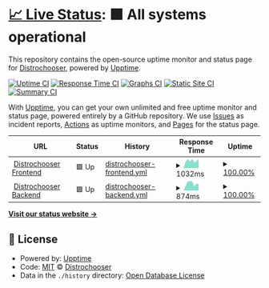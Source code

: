 # [📈 Live Status](https://distrochooser.github.io/status): <!--live status--> **🟩 All systems operational**

This repository contains the open-source uptime monitor and status page for [Distrochooser](https://distrochooser.de), powered by [Upptime](https://github.com/upptime/upptime).

[![Uptime CI](https://github.com/distrochooser/status/workflows/Uptime%20CI/badge.svg)](https://github.com/distrochooser/status/actions?query=workflow%3A%22Uptime+CI%22)
[![Response Time CI](https://github.com/distrochooser/status/workflows/Response%20Time%20CI/badge.svg)](https://github.com/distrochooser/status/actions?query=workflow%3A%22Response+Time+CI%22)
[![Graphs CI](https://github.com/distrochooser/status/workflows/Graphs%20CI/badge.svg)](https://github.com/distrochooser/status/actions?query=workflow%3A%22Graphs+CI%22)
[![Static Site CI](https://github.com/distrochooser/status/workflows/Static%20Site%20CI/badge.svg)](https://github.com/distrochooser/status/actions?query=workflow%3A%22Static+Site+CI%22)
[![Summary CI](https://github.com/distrochooser/status/workflows/Summary%20CI/badge.svg)](https://github.com/distrochooser/status/actions?query=workflow%3A%22Summary+CI%22)

With [Upptime](https://upptime.js.org), you can get your own unlimited and free uptime monitor and status page, powered entirely by a GitHub repository. We use [Issues](https://github.com/distrochooser/status/issues) as incident reports, [Actions](https://github.com/distrochooser/status/actions) as uptime monitors, and [Pages](https://distrochooser.github.io/status) for the status page.

<!--start: status pages-->
<!-- This summary is generated by Upptime (https://github.com/upptime/upptime) -->
<!-- Do not edit this manually, your changes will be overwritten -->
<!-- prettier-ignore -->
| URL | Status | History | Response Time | Uptime |
| --- | ------ | ------- | ------------- | ------ |
| <img alt="" src="https://distrochooser.de/icon.svg" height="13"> [Distrochooser Frontend](https://distrochooser.de) | 🟩 Up | [distrochooser-frontend.yml](https://github.com/distrochooser/status/commits/HEAD/history/distrochooser-frontend.yml) | <details><summary><img alt="Response time graph" src="./graphs/distrochooser-frontend/response-time-week.png" height="20"> 1032ms</summary><br><a href="https://distrochooser.github.io/status/history/distrochooser-frontend"><img alt="Response time 949" src="https://img.shields.io/endpoint?url=https%3A%2F%2Fraw.githubusercontent.com%2Fdistrochooser%2Fstatus%2FHEAD%2Fapi%2Fdistrochooser-frontend%2Fresponse-time.json"></a><br><a href="https://distrochooser.github.io/status/history/distrochooser-frontend"><img alt="24-hour response time 881" src="https://img.shields.io/endpoint?url=https%3A%2F%2Fraw.githubusercontent.com%2Fdistrochooser%2Fstatus%2FHEAD%2Fapi%2Fdistrochooser-frontend%2Fresponse-time-day.json"></a><br><a href="https://distrochooser.github.io/status/history/distrochooser-frontend"><img alt="7-day response time 1032" src="https://img.shields.io/endpoint?url=https%3A%2F%2Fraw.githubusercontent.com%2Fdistrochooser%2Fstatus%2FHEAD%2Fapi%2Fdistrochooser-frontend%2Fresponse-time-week.json"></a><br><a href="https://distrochooser.github.io/status/history/distrochooser-frontend"><img alt="30-day response time 991" src="https://img.shields.io/endpoint?url=https%3A%2F%2Fraw.githubusercontent.com%2Fdistrochooser%2Fstatus%2FHEAD%2Fapi%2Fdistrochooser-frontend%2Fresponse-time-month.json"></a><br><a href="https://distrochooser.github.io/status/history/distrochooser-frontend"><img alt="1-year response time 937" src="https://img.shields.io/endpoint?url=https%3A%2F%2Fraw.githubusercontent.com%2Fdistrochooser%2Fstatus%2FHEAD%2Fapi%2Fdistrochooser-frontend%2Fresponse-time-year.json"></a></details> | <details><summary><a href="https://distrochooser.github.io/status/history/distrochooser-frontend">100.00%</a></summary><a href="https://distrochooser.github.io/status/history/distrochooser-frontend"><img alt="All-time uptime 99.92%" src="https://img.shields.io/endpoint?url=https%3A%2F%2Fraw.githubusercontent.com%2Fdistrochooser%2Fstatus%2FHEAD%2Fapi%2Fdistrochooser-frontend%2Fuptime.json"></a><br><a href="https://distrochooser.github.io/status/history/distrochooser-frontend"><img alt="24-hour uptime 100.00%" src="https://img.shields.io/endpoint?url=https%3A%2F%2Fraw.githubusercontent.com%2Fdistrochooser%2Fstatus%2FHEAD%2Fapi%2Fdistrochooser-frontend%2Fuptime-day.json"></a><br><a href="https://distrochooser.github.io/status/history/distrochooser-frontend"><img alt="7-day uptime 100.00%" src="https://img.shields.io/endpoint?url=https%3A%2F%2Fraw.githubusercontent.com%2Fdistrochooser%2Fstatus%2FHEAD%2Fapi%2Fdistrochooser-frontend%2Fuptime-week.json"></a><br><a href="https://distrochooser.github.io/status/history/distrochooser-frontend"><img alt="30-day uptime 100.00%" src="https://img.shields.io/endpoint?url=https%3A%2F%2Fraw.githubusercontent.com%2Fdistrochooser%2Fstatus%2FHEAD%2Fapi%2Fdistrochooser-frontend%2Fuptime-month.json"></a><br><a href="https://distrochooser.github.io/status/history/distrochooser-frontend"><img alt="1-year uptime 99.94%" src="https://img.shields.io/endpoint?url=https%3A%2F%2Fraw.githubusercontent.com%2Fdistrochooser%2Fstatus%2FHEAD%2Fapi%2Fdistrochooser-frontend%2Fuptime-year.json"></a></details>
| <img alt="" src="https://icons.duckduckgo.com/ip3/waldorf5.distrochooser.de.ico" height="13"> [Distrochooser Backend](https://waldorf5.distrochooser.de/) | 🟩 Up | [distrochooser-backend.yml](https://github.com/distrochooser/status/commits/HEAD/history/distrochooser-backend.yml) | <details><summary><img alt="Response time graph" src="./graphs/distrochooser-backend/response-time-week.png" height="20"> 874ms</summary><br><a href="https://distrochooser.github.io/status/history/distrochooser-backend"><img alt="Response time 722" src="https://img.shields.io/endpoint?url=https%3A%2F%2Fraw.githubusercontent.com%2Fdistrochooser%2Fstatus%2FHEAD%2Fapi%2Fdistrochooser-backend%2Fresponse-time.json"></a><br><a href="https://distrochooser.github.io/status/history/distrochooser-backend"><img alt="24-hour response time 824" src="https://img.shields.io/endpoint?url=https%3A%2F%2Fraw.githubusercontent.com%2Fdistrochooser%2Fstatus%2FHEAD%2Fapi%2Fdistrochooser-backend%2Fresponse-time-day.json"></a><br><a href="https://distrochooser.github.io/status/history/distrochooser-backend"><img alt="7-day response time 874" src="https://img.shields.io/endpoint?url=https%3A%2F%2Fraw.githubusercontent.com%2Fdistrochooser%2Fstatus%2FHEAD%2Fapi%2Fdistrochooser-backend%2Fresponse-time-week.json"></a><br><a href="https://distrochooser.github.io/status/history/distrochooser-backend"><img alt="30-day response time 721" src="https://img.shields.io/endpoint?url=https%3A%2F%2Fraw.githubusercontent.com%2Fdistrochooser%2Fstatus%2FHEAD%2Fapi%2Fdistrochooser-backend%2Fresponse-time-month.json"></a><br><a href="https://distrochooser.github.io/status/history/distrochooser-backend"><img alt="1-year response time 689" src="https://img.shields.io/endpoint?url=https%3A%2F%2Fraw.githubusercontent.com%2Fdistrochooser%2Fstatus%2FHEAD%2Fapi%2Fdistrochooser-backend%2Fresponse-time-year.json"></a></details> | <details><summary><a href="https://distrochooser.github.io/status/history/distrochooser-backend">100.00%</a></summary><a href="https://distrochooser.github.io/status/history/distrochooser-backend"><img alt="All-time uptime 99.59%" src="https://img.shields.io/endpoint?url=https%3A%2F%2Fraw.githubusercontent.com%2Fdistrochooser%2Fstatus%2FHEAD%2Fapi%2Fdistrochooser-backend%2Fuptime.json"></a><br><a href="https://distrochooser.github.io/status/history/distrochooser-backend"><img alt="24-hour uptime 100.00%" src="https://img.shields.io/endpoint?url=https%3A%2F%2Fraw.githubusercontent.com%2Fdistrochooser%2Fstatus%2FHEAD%2Fapi%2Fdistrochooser-backend%2Fuptime-day.json"></a><br><a href="https://distrochooser.github.io/status/history/distrochooser-backend"><img alt="7-day uptime 100.00%" src="https://img.shields.io/endpoint?url=https%3A%2F%2Fraw.githubusercontent.com%2Fdistrochooser%2Fstatus%2FHEAD%2Fapi%2Fdistrochooser-backend%2Fuptime-week.json"></a><br><a href="https://distrochooser.github.io/status/history/distrochooser-backend"><img alt="30-day uptime 100.00%" src="https://img.shields.io/endpoint?url=https%3A%2F%2Fraw.githubusercontent.com%2Fdistrochooser%2Fstatus%2FHEAD%2Fapi%2Fdistrochooser-backend%2Fuptime-month.json"></a><br><a href="https://distrochooser.github.io/status/history/distrochooser-backend"><img alt="1-year uptime 99.35%" src="https://img.shields.io/endpoint?url=https%3A%2F%2Fraw.githubusercontent.com%2Fdistrochooser%2Fstatus%2FHEAD%2Fapi%2Fdistrochooser-backend%2Fuptime-year.json"></a></details>

<!--end: status pages-->

[**Visit our status website →**](https://distrochooser.github.io/status)

## 📄 License

- Powered by: [Upptime](https://github.com/upptime/upptime)
- Code: [MIT](./LICENSE) © [Distrochooser](https://distrochooser.de)
- Data in the `./history` directory: [Open Database License](https://opendatacommons.org/licenses/odbl/1-0/)
